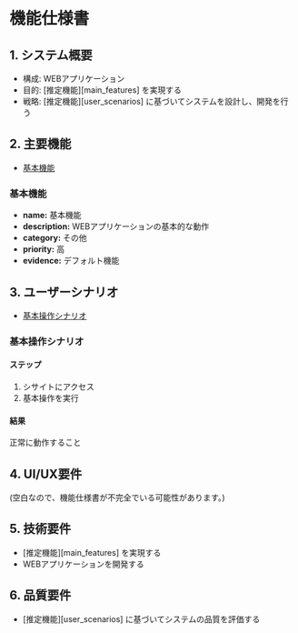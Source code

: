 # 機能仕様書

## 1. システム概要

* 構成: WEBアプリケーション
* 目的: [推定機能][main_features] を実現する
* 戦略: [推定機能][user_scenarios] に基づいてシステムを設計し、開発を行う

## 2. 主要機能

* [基本機能](#基本機能)

### 基本機能

* **name:** 基本機能
* **description:** WEBアプリケーションの基本的な動作
* **category:** その他
* **priority:** 高
* **evidence:** デフォルト機能

## 3. ユーザーシナリオ

* [基本操作シナリオ](#基本操作シナリオ)

### 基本操作シナリオ

#### ステップ

1. シサイトにアクセス
2. 基本操作を実行

#### 結果

正常に動作すること

## 4. UI/UX要件

(空白なので、機能仕様書が不完全でいる可能性があります。)

## 5. 技術要件

* [推定機能][main_features] を実現する
* WEBアプリケーションを開発する

## 6. 品質要件

* [推定機能][user_scenarios] に基づいてシステムの品質を評価する